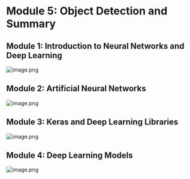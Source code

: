 

# Module 5: Object Detection and Summary
## Module 1: Introduction to Neural Networks and Deep Learning
![image.png](https://prod-files-secure.s3.us-west-2.amazonaws.com/03e82b26-cccb-4906-bb56-adabcbdc0655/a8d40bcb-c482-4026-8872-311e16b2dc63/image.png?X-Amz-Algorithm=AWS4-HMAC-SHA256&X-Amz-Content-Sha256=UNSIGNED-PAYLOAD&X-Amz-Credential=ASIAZI2LB4666OAJVBU6%2F20250204%2Fus-west-2%2Fs3%2Faws4_request&X-Amz-Date=20250204T201600Z&X-Amz-Expires=3600&X-Amz-Security-Token=IQoJb3JpZ2luX2VjEBwaCXVzLXdlc3QtMiJHMEUCICd88Q%2Fw0KUMO6D0vOZpZKheUW41joPWlfhlQ2cji2HRAiEA7o4FNlpHsd8nIPvB3%2FUM1L90JpZaN5PNScRqcTCIuy4q%2FwMINRAAGgw2Mzc0MjMxODM4MDUiDMFLF4ylwPZl1JzX%2FyrcA2dEa6kt3ZvJWcqmtusFotT11X%2BehXLwZ3GiLTWUCcoYagIF1H03qkb%2FHf3SP40y3a%2Fo7NBPCdiyvao9Ooak3L0PGOU56%2BCHdyK6lC9N6KiRCOuzNM0uVaJsumzs0b3BwA4ZV5tS05Um6ctEbujfREEKkx3cDxPxQJMNuaPp5FfNdunY3vElwsphsn7KFS4Uwh5IePyl314E5jU1H364xnWQdn7LSBbl8u%2BY20ekCAyjm9SgG4PrGGcQfLUBJkOX9vAJFCpeYP8lt1dGICP4cH%2F5ia6qDBMs1pn%2BTAxw8jX47wP6OZxB0s4gwZxzvLmtyOml9Xagc77mYBujrKLmI0xyN1udSPPEPfNX7lQ9ivKcPNUX%2BLsNex5xzvnp%2BuqMmFAhQ5H3Ht%2FUZus%2FbJ6mP6rxOAm3L4FN4SO%2FWUiDrkIav2lkIKx7b7Lr04I8lcdr6tHiyNNzE4kAgSoV5Xn2TeaZ4p%2FXGsCbo2uMEtcTybImlFElcdqc24XvTdt0538EZNlO%2Bhwqos6p8gDPifHlMBfS9o1t1ExQDAaFQ7qUOdRetqsWmPbyNYUDD9y6eoWwM6o1UhLCdIIu3jOANwQsUexpPV0%2BZDkFA%2FXnW0M3ikwgIZEwq031rnOI2D8rMIrdib0GOqUBT4jJUx%2B%2BbZq7GsSQVNFMONQYKX8U4hUIEVdVVIsDVJDLK%2FlzkB1D4V9Gb70ggIuYtgSLXmZXMQeV%2BuQ8S9Fmo7utQ0mDmbFwNkd1vF9b5tzBpZWUgh3GEpx%2FRvyfQjk9M%2BgBWqLDSHBRQFLx77T5aU6dQBVd%2BAIPlznw7zNpZK%2BbxO4yXmsM4O9zW4Pwq5e0BTixzpTalgCQQN62lbQy4XSjCz%2F9&X-Amz-Signature=3c4e6cdd6d59e306d0144a34fd38b9dd9afb30c79f931573ac833c3c349cebcc&X-Amz-SignedHeaders=host&x-id=GetObject)
## Module 2: Artificial Neural Networks
![image.png](https://prod-files-secure.s3.us-west-2.amazonaws.com/03e82b26-cccb-4906-bb56-adabcbdc0655/5157ca89-62da-41d9-a98f-6432b71047a9/image.png?X-Amz-Algorithm=AWS4-HMAC-SHA256&X-Amz-Content-Sha256=UNSIGNED-PAYLOAD&X-Amz-Credential=ASIAZI2LB4666OAJVBU6%2F20250204%2Fus-west-2%2Fs3%2Faws4_request&X-Amz-Date=20250204T201600Z&X-Amz-Expires=3600&X-Amz-Security-Token=IQoJb3JpZ2luX2VjEBwaCXVzLXdlc3QtMiJHMEUCICd88Q%2Fw0KUMO6D0vOZpZKheUW41joPWlfhlQ2cji2HRAiEA7o4FNlpHsd8nIPvB3%2FUM1L90JpZaN5PNScRqcTCIuy4q%2FwMINRAAGgw2Mzc0MjMxODM4MDUiDMFLF4ylwPZl1JzX%2FyrcA2dEa6kt3ZvJWcqmtusFotT11X%2BehXLwZ3GiLTWUCcoYagIF1H03qkb%2FHf3SP40y3a%2Fo7NBPCdiyvao9Ooak3L0PGOU56%2BCHdyK6lC9N6KiRCOuzNM0uVaJsumzs0b3BwA4ZV5tS05Um6ctEbujfREEKkx3cDxPxQJMNuaPp5FfNdunY3vElwsphsn7KFS4Uwh5IePyl314E5jU1H364xnWQdn7LSBbl8u%2BY20ekCAyjm9SgG4PrGGcQfLUBJkOX9vAJFCpeYP8lt1dGICP4cH%2F5ia6qDBMs1pn%2BTAxw8jX47wP6OZxB0s4gwZxzvLmtyOml9Xagc77mYBujrKLmI0xyN1udSPPEPfNX7lQ9ivKcPNUX%2BLsNex5xzvnp%2BuqMmFAhQ5H3Ht%2FUZus%2FbJ6mP6rxOAm3L4FN4SO%2FWUiDrkIav2lkIKx7b7Lr04I8lcdr6tHiyNNzE4kAgSoV5Xn2TeaZ4p%2FXGsCbo2uMEtcTybImlFElcdqc24XvTdt0538EZNlO%2Bhwqos6p8gDPifHlMBfS9o1t1ExQDAaFQ7qUOdRetqsWmPbyNYUDD9y6eoWwM6o1UhLCdIIu3jOANwQsUexpPV0%2BZDkFA%2FXnW0M3ikwgIZEwq031rnOI2D8rMIrdib0GOqUBT4jJUx%2B%2BbZq7GsSQVNFMONQYKX8U4hUIEVdVVIsDVJDLK%2FlzkB1D4V9Gb70ggIuYtgSLXmZXMQeV%2BuQ8S9Fmo7utQ0mDmbFwNkd1vF9b5tzBpZWUgh3GEpx%2FRvyfQjk9M%2BgBWqLDSHBRQFLx77T5aU6dQBVd%2BAIPlznw7zNpZK%2BbxO4yXmsM4O9zW4Pwq5e0BTixzpTalgCQQN62lbQy4XSjCz%2F9&X-Amz-Signature=285a0eab97a4d6f844fe8cad5071291a413bae88306c08b3968b8cc7e03d1e4a&X-Amz-SignedHeaders=host&x-id=GetObject)
## Module 3: Keras and Deep Learning Libraries
![image.png](https://prod-files-secure.s3.us-west-2.amazonaws.com/03e82b26-cccb-4906-bb56-adabcbdc0655/5089ce50-05f1-470d-ad42-42503bf1df5f/image.png?X-Amz-Algorithm=AWS4-HMAC-SHA256&X-Amz-Content-Sha256=UNSIGNED-PAYLOAD&X-Amz-Credential=ASIAZI2LB4666OAJVBU6%2F20250204%2Fus-west-2%2Fs3%2Faws4_request&X-Amz-Date=20250204T201600Z&X-Amz-Expires=3600&X-Amz-Security-Token=IQoJb3JpZ2luX2VjEBwaCXVzLXdlc3QtMiJHMEUCICd88Q%2Fw0KUMO6D0vOZpZKheUW41joPWlfhlQ2cji2HRAiEA7o4FNlpHsd8nIPvB3%2FUM1L90JpZaN5PNScRqcTCIuy4q%2FwMINRAAGgw2Mzc0MjMxODM4MDUiDMFLF4ylwPZl1JzX%2FyrcA2dEa6kt3ZvJWcqmtusFotT11X%2BehXLwZ3GiLTWUCcoYagIF1H03qkb%2FHf3SP40y3a%2Fo7NBPCdiyvao9Ooak3L0PGOU56%2BCHdyK6lC9N6KiRCOuzNM0uVaJsumzs0b3BwA4ZV5tS05Um6ctEbujfREEKkx3cDxPxQJMNuaPp5FfNdunY3vElwsphsn7KFS4Uwh5IePyl314E5jU1H364xnWQdn7LSBbl8u%2BY20ekCAyjm9SgG4PrGGcQfLUBJkOX9vAJFCpeYP8lt1dGICP4cH%2F5ia6qDBMs1pn%2BTAxw8jX47wP6OZxB0s4gwZxzvLmtyOml9Xagc77mYBujrKLmI0xyN1udSPPEPfNX7lQ9ivKcPNUX%2BLsNex5xzvnp%2BuqMmFAhQ5H3Ht%2FUZus%2FbJ6mP6rxOAm3L4FN4SO%2FWUiDrkIav2lkIKx7b7Lr04I8lcdr6tHiyNNzE4kAgSoV5Xn2TeaZ4p%2FXGsCbo2uMEtcTybImlFElcdqc24XvTdt0538EZNlO%2Bhwqos6p8gDPifHlMBfS9o1t1ExQDAaFQ7qUOdRetqsWmPbyNYUDD9y6eoWwM6o1UhLCdIIu3jOANwQsUexpPV0%2BZDkFA%2FXnW0M3ikwgIZEwq031rnOI2D8rMIrdib0GOqUBT4jJUx%2B%2BbZq7GsSQVNFMONQYKX8U4hUIEVdVVIsDVJDLK%2FlzkB1D4V9Gb70ggIuYtgSLXmZXMQeV%2BuQ8S9Fmo7utQ0mDmbFwNkd1vF9b5tzBpZWUgh3GEpx%2FRvyfQjk9M%2BgBWqLDSHBRQFLx77T5aU6dQBVd%2BAIPlznw7zNpZK%2BbxO4yXmsM4O9zW4Pwq5e0BTixzpTalgCQQN62lbQy4XSjCz%2F9&X-Amz-Signature=45ac958875086f47ef047a31d335834e45a3d1854ded29f547b9b093c901cfac&X-Amz-SignedHeaders=host&x-id=GetObject)
## Module 4: Deep Learning Models
![image.png](https://prod-files-secure.s3.us-west-2.amazonaws.com/03e82b26-cccb-4906-bb56-adabcbdc0655/4e22fcb0-cfbc-4d28-b961-b9b8fde071f0/image.png?X-Amz-Algorithm=AWS4-HMAC-SHA256&X-Amz-Content-Sha256=UNSIGNED-PAYLOAD&X-Amz-Credential=ASIAZI2LB4666OAJVBU6%2F20250204%2Fus-west-2%2Fs3%2Faws4_request&X-Amz-Date=20250204T201600Z&X-Amz-Expires=3600&X-Amz-Security-Token=IQoJb3JpZ2luX2VjEBwaCXVzLXdlc3QtMiJHMEUCICd88Q%2Fw0KUMO6D0vOZpZKheUW41joPWlfhlQ2cji2HRAiEA7o4FNlpHsd8nIPvB3%2FUM1L90JpZaN5PNScRqcTCIuy4q%2FwMINRAAGgw2Mzc0MjMxODM4MDUiDMFLF4ylwPZl1JzX%2FyrcA2dEa6kt3ZvJWcqmtusFotT11X%2BehXLwZ3GiLTWUCcoYagIF1H03qkb%2FHf3SP40y3a%2Fo7NBPCdiyvao9Ooak3L0PGOU56%2BCHdyK6lC9N6KiRCOuzNM0uVaJsumzs0b3BwA4ZV5tS05Um6ctEbujfREEKkx3cDxPxQJMNuaPp5FfNdunY3vElwsphsn7KFS4Uwh5IePyl314E5jU1H364xnWQdn7LSBbl8u%2BY20ekCAyjm9SgG4PrGGcQfLUBJkOX9vAJFCpeYP8lt1dGICP4cH%2F5ia6qDBMs1pn%2BTAxw8jX47wP6OZxB0s4gwZxzvLmtyOml9Xagc77mYBujrKLmI0xyN1udSPPEPfNX7lQ9ivKcPNUX%2BLsNex5xzvnp%2BuqMmFAhQ5H3Ht%2FUZus%2FbJ6mP6rxOAm3L4FN4SO%2FWUiDrkIav2lkIKx7b7Lr04I8lcdr6tHiyNNzE4kAgSoV5Xn2TeaZ4p%2FXGsCbo2uMEtcTybImlFElcdqc24XvTdt0538EZNlO%2Bhwqos6p8gDPifHlMBfS9o1t1ExQDAaFQ7qUOdRetqsWmPbyNYUDD9y6eoWwM6o1UhLCdIIu3jOANwQsUexpPV0%2BZDkFA%2FXnW0M3ikwgIZEwq031rnOI2D8rMIrdib0GOqUBT4jJUx%2B%2BbZq7GsSQVNFMONQYKX8U4hUIEVdVVIsDVJDLK%2FlzkB1D4V9Gb70ggIuYtgSLXmZXMQeV%2BuQ8S9Fmo7utQ0mDmbFwNkd1vF9b5tzBpZWUgh3GEpx%2FRvyfQjk9M%2BgBWqLDSHBRQFLx77T5aU6dQBVd%2BAIPlznw7zNpZK%2BbxO4yXmsM4O9zW4Pwq5e0BTixzpTalgCQQN62lbQy4XSjCz%2F9&X-Amz-Signature=7f50f46ecb773dec0f0de8eaffecb38848c3364b15a9525974d49ba7d95c11d3&X-Amz-SignedHeaders=host&x-id=GetObject)